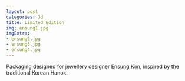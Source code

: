```yaml
---
layout: post
categories: 3d
title: Limited Edition
img: ensung1.jpg
imgExtra:
- ensung2.jpg
- ensung3.jpg
- ensung4.jpg
---
```


Packaging designed for jewellery designer Ensung Kim, inspired by the traditional Korean Hanok.
